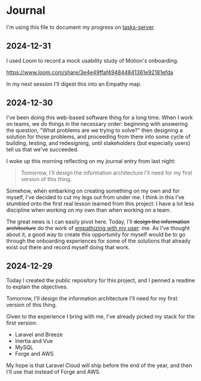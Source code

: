 # Journal

I'm using this file to document my progress on [tasks-server](/collegeman/tasks-server).

## 2024-12-31

I used Loom to record a mock usability study of Motion's onboarding.

https://www.loom.com/share/3e4e49ffaf494844841361e92181efda

In my next session I'll digest this into an Empathy map.

## 2024-12-30

I've been doing this web-based software thing for a long time. When I work on teams, we do things in the necessary 
order: beginning with answering the question, "What problems are we trying to solve?" then designing a solution for 
those problems, and proceeding from there into some cycle of building, testing, and redesigning, until stakeholders 
(but especially users) tell us that we've succeeded.

I woke up this morning reflecting on my journal entry from last night:

> Tomorrow, I'll design the information architecture I'll need for my first version of this thing.

Somehow, when embarking on creating something on my own and for myself, I've decided to cut my legs out
from under me. I think in this I've stumbled onto the first real lesson learned from this project: I have a lot
less discipline when working on my own than when working on a team.

The great news is I can easily pivot here. Today, I'll ~~design the information architecture~~ do the
work of [empathizing with my user](https://www.nngroup.com/articles/empathy-mapping/): me. As I've thought about it,
a good way to create this opportunity for myself would be to go through the onboarding experiences for some of the
solutions that already exist out there and record myself doing that work.

## 2024-12-29

Today I created the public repository for this project, and I penned a readme to explain the objectives.

Tomorrow, I'll design the information architecture I'll need for my first version of this thing.

Given to the experience I bring with me, I've already picked my stack for the first version:

- Laravel and Breeze
- Inertia and Vue
- MySQL
- Forge and AWS

My hope is that Laravel Cloud will ship before the end of the year, and then I'll use that instead of Forge and AWS.
